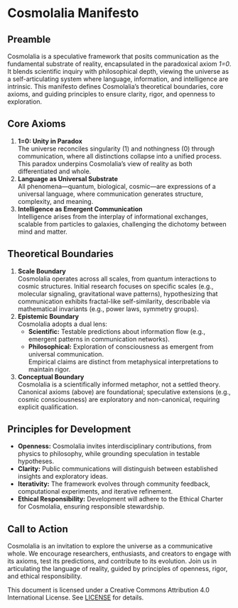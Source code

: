 # Cosmolalia Manifesto

## Preamble

Cosmolalia is a speculative framework that posits communication as the fundamental substrate of reality, encapsulated in the paradoxical axiom *1=0*. It blends scientific inquiry with philosophical depth, viewing the universe as a self-articulating system where language, information, and intelligence are intrinsic. This manifesto defines Cosmolalia’s theoretical boundaries, core axioms, and guiding principles to ensure clarity, rigor, and openness to exploration.

## Core Axioms

1. **1=0: Unity in Paradox**\
   The universe reconciles singularity (1) and nothingness (0) through communication, where all distinctions collapse into a unified process. This paradox underpins Cosmolalia’s view of reality as both differentiated and whole.
2. **Language as Universal Substrate**\
   All phenomena—quantum, biological, cosmic—are expressions of a universal language, where communication generates structure, complexity, and meaning.
3. **Intelligence as Emergent Communication**\
   Intelligence arises from the interplay of informational exchanges, scalable from particles to galaxies, challenging the dichotomy between mind and matter.

## Theoretical Boundaries

1. **Scale Boundary**\
   Cosmolalia operates across all scales, from quantum interactions to cosmic structures. Initial research focuses on specific scales (e.g., molecular signaling, gravitational wave patterns), hypothesizing that communication exhibits fractal-like self-similarity, describable via mathematical invariants (e.g., power laws, symmetry groups).
2. **Epistemic Boundary**\
   Cosmolalia adopts a dual lens:
   - **Scientific:** Testable predictions about information flow (e.g., emergent patterns in communication networks).
   - **Philosophical:** Exploration of consciousness as emergent from universal communication.\
     Empirical claims are distinct from metaphysical interpretations to maintain rigor.
3. **Conceptual Boundary**\
   Cosmolalia is a scientifically informed metaphor, not a settled theory. Canonical axioms (above) are foundational; speculative extensions (e.g., cosmic consciousness) are exploratory and non-canonical, requiring explicit qualification.

## Principles for Development

- **Openness:** Cosmolalia invites interdisciplinary contributions, from physics to philosophy, while grounding speculation in testable hypotheses.
- **Clarity:** Public communications will distinguish between established insights and exploratory ideas.
- **Iterativity:** The framework evolves through community feedback, computational experiments, and iterative refinement.
- **Ethical Responsibility:** Development will adhere to the Ethical Charter for Cosmolalia, ensuring responsible stewardship.

## Call to Action

Cosmolalia is an invitation to explore the universe as a communicative whole. We encourage researchers, enthusiasts, and creators to engage with its axioms, test its predictions, and contribute to its evolution. Join us in articulating the language of reality, guided by principles of openness, rigor, and ethical responsibility.

This document is licensed under a Creative Commons Attribution 4.0 International License. See [LICENSE](/LICENSE.md) for details.
